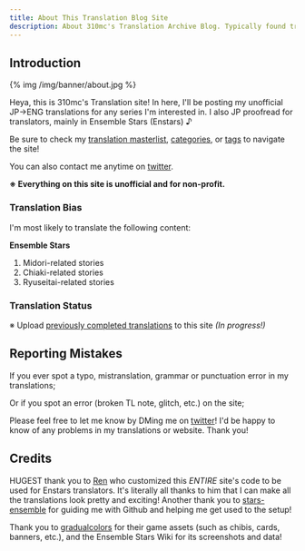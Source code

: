 ```yaml
---
title: About This Translation Blog Site
description: About 310mc's Translation Archive Blog. Typically found translating Enstars (Ensemble Stars) and Helios content.
---
```


## Introduction
{% img /img/banner/about.jpg %}

Heya, this is 310mc's Translation site! In here, I'll be posting my unofficial JP→ENG translations for any series I'm interested in. I also JP proofread for translators, mainly in Ensemble Stars (Enstars) ♪

Be sure to check my [translation masterlist](/translations/), [categories](/categories/), or [tags](/tags/) to navigate the site!

You can also contact me anytime on [twitter](https://twitter.com/310mc1).

**※ Everything on this site is unofficial and for non-profit.**

### Translation Bias

I'm most likely to translate the following content:

**Ensemble Stars**
1. Midori-related stories
2. Chiaki-related stories
3. Ryuseitai-related stories

<!--**Helios Rising Heroes**
1. Will-related stories
2. South Sector-related stories-->

### Translation Status

※ Upload [previously completed translations](/translations) to this site *(In progress!)*

## Reporting Mistakes

If you ever spot a typo, mistranslation, grammar or punctuation error in my translations;

Or if you spot an error (broken TL note, glitch, etc.) on the site;

Please feel free to let me know by DMing me on [twitter](https://twitter.com/310mc1)! I'd be happy to know of any problems in my translations or website. Thank you!

## Credits

HUGEST thank you to [Ren](https://watatomo.github.io/tl/) who customized this *ENTIRE* site's code to be used for Enstars translators. It's literally all thanks to him that I can make all the translations look pretty and exciting! Another thank you to [stars-ensemble](https://stars-ensemble.tumblr.com/) for guiding me with Github and helping me get used to the setup!

Thank you to [gradualcolors](https://twitter.com/gradualcolors) for their game assets (such as chibis, cards, banners, etc.), and the Ensemble Stars Wiki for its screenshots and data!
